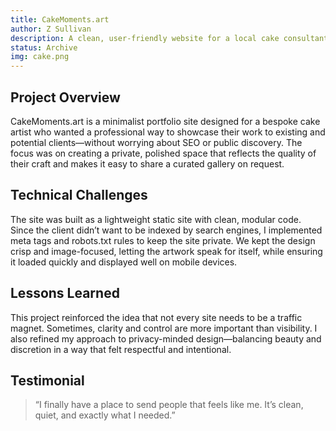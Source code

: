 ```yaml
---
title: CakeMoments.art
author: Z Sullivan
description: A clean, user-friendly website for a local cake consultant, featuring an intuitive appointment scheduling system and image-rich service portfolio.
status: Archive
img: cake.png
---
```


## Project Overview

CakeMoments.art is a minimalist portfolio site designed for a bespoke cake artist who wanted a professional way to showcase their work to existing and potential clients—without worrying about SEO or public discovery. The focus was on creating a private, polished space that reflects the quality of their craft and makes it easy to share a curated gallery on request.

## Technical Challenges

The site was built as a lightweight static site with clean, modular code. Since the client didn’t want to be indexed by search engines, I implemented meta tags and robots.txt rules to keep the site private. We kept the design crisp and image-focused, letting the artwork speak for itself, while ensuring it loaded quickly and displayed well on mobile devices.

## Lessons Learned

This project reinforced the idea that not every site needs to be a traffic magnet. Sometimes, clarity and control are more important than visibility. I also refined my approach to privacy-minded design—balancing beauty and discretion in a way that felt respectful and intentional.

## Testimonial

> “I finally have a place to send people that feels like me. It’s clean, quiet, and exactly what I needed.”

